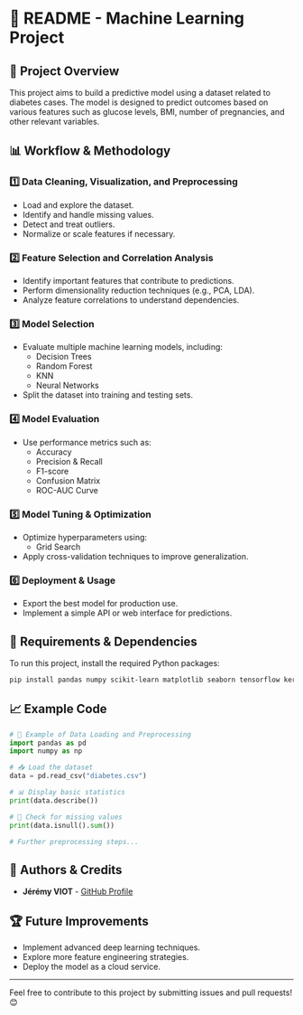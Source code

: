 # 📌 README - Machine Learning Project

## 📖 Project Overview

This project aims to build a predictive model using a dataset related to diabetes cases. The model is designed to predict outcomes based on various features such as glucose levels, BMI, number of pregnancies, and other relevant variables.

## 📊 Workflow & Methodology

### 1️⃣ Data Cleaning, Visualization, and Preprocessing
- Load and explore the dataset.
- Identify and handle missing values.
- Detect and treat outliers.
- Normalize or scale features if necessary.

### 2️⃣ Feature Selection and Correlation Analysis
- Identify important features that contribute to predictions.
- Perform dimensionality reduction techniques (e.g., PCA, LDA).
- Analyze feature correlations to understand dependencies.

### 3️⃣ Model Selection
- Evaluate multiple machine learning models, including:
  - Decision Trees
  - Random Forest
  - KNN
  - Neural Networks
- Split the dataset into training and testing sets.

### 4️⃣ Model Evaluation
- Use performance metrics such as:
  - Accuracy
  - Precision & Recall
  - F1-score
  - Confusion Matrix
  - ROC-AUC Curve

### 5️⃣ Model Tuning & Optimization
- Optimize hyperparameters using:
  - Grid Search
- Apply cross-validation techniques to improve generalization.

### 6️⃣ Deployment & Usage
- Export the best model for production use.
- Implement a simple API or web interface for predictions.

## 📌 Requirements & Dependencies

To run this project, install the required Python packages:

```bash
pip install pandas numpy scikit-learn matplotlib seaborn tensorflow keras flask
```



## 📈 Example Code

```python
# 📂 Example of Data Loading and Preprocessing
import pandas as pd
import numpy as np

# 📥 Load the dataset
data = pd.read_csv("diabetes.csv")

# 📊 Display basic statistics
print(data.describe())

# 🔎 Check for missing values
print(data.isnull().sum())

# Further preprocessing steps...
```

## 📌 Authors & Credits
- **Jérémy VIOT** - [GitHub Profile](https://github.com/oliver2Carglass)

## 🏆 Future Improvements
- Implement advanced deep learning techniques.
- Explore more feature engineering strategies.
- Deploy the model as a cloud service.



---

Feel free to contribute to this project by submitting issues and pull requests! 😊


